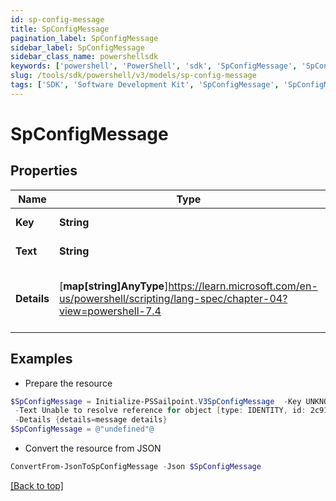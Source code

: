 ```yaml
---
id: sp-config-message
title: SpConfigMessage
pagination_label: SpConfigMessage
sidebar_label: SpConfigMessage
sidebar_class_name: powershellsdk
keywords: ['powershell', 'PowerShell', 'sdk', 'SpConfigMessage', 'SpConfigMessage'] 
slug: /tools/sdk/powershell/v3/models/sp-config-message
tags: ['SDK', 'Software Development Kit', 'SpConfigMessage', 'SpConfigMessage']
---
```



# SpConfigMessage

## Properties

Name | Type | Description | Notes
------------ | ------------- | ------------- | -------------
**Key** | **String** | Message key. | [required]
**Text** | **String** | Message text. | [required]
**Details** | [**map[string]AnyType**]https://learn.microsoft.com/en-us/powershell/scripting/lang-spec/chapter-04?view=powershell-7.4 | Message details if any, in key:value pairs. | [required]

## Examples

- Prepare the resource
```powershell
$SpConfigMessage = Initialize-PSSailpoint.V3SpConfigMessage  -Key UNKNOWN_REFERENCE_RESOLVER `
 -Text Unable to resolve reference for object [type: IDENTITY, id: 2c91808c746e9c9601747d6507332ecz, name: random identity] `
 -Details {details=message details}
$SpConfigMessage = @"undefined"@
```

- Convert the resource from JSON
```powershell
ConvertFrom-JsonToSpConfigMessage -Json $SpConfigMessage
```


[[Back to top]](#) 


